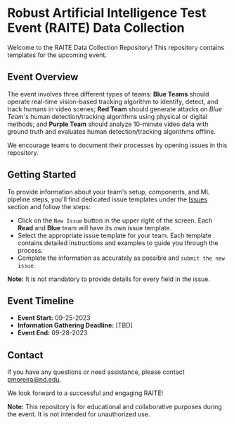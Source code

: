 # Robust Artificial Intelligence Test Event (RAITE) Data Collection

Welcome to the RAITE Data Collection Repository! This repository contains templates for the upcoming event.

## Event Overview

The event involves three different types of teams: 
**Blue Teams** should operate real-time vision-based tracking algorithm to identify, detect, and track humans in video scenes;
**Red Team** should generate attacks on *Blue Team's* human detection/tracking algorithms using physical or digital methods; and 
**Purple Team** should analyze 10-minute video data with ground truth and evaluates human detection/tracking algorithms offline.

We encourage teams to document their processes by opening issues in this repository.

## Getting Started

To provide information about your team's setup, components, and ML pipeline steps, you'll find dedicated issue templates under the [Issues](https://github.com/nd-crane/raite-data-collection/issues) section and follow the steps: 

- Click on the `New Issue` button in the upper right of the screen. Each **Read** and **Blue** team will have its own issue template.
- Select the appropriate issue template for your team. Each template contains detailed instructions and examples to guide you through the process.
- Complete the information as accurately as possible and `submit the new issue`.

**Note:** It is not mandatory to provide details for every field in the issue.

## Event Timeline

- **Event Start:** 09-25-2023
- **Information Gathering Deadline:** [TBD]
- **Event End:** 09-28-2023

## Contact

If you have any questions or need assistance, please contact [pmoreira@nd.edu](mailto:pmoreira@nd.edu).

We look forward to a successful and engaging RAITE!

**Note:** This repository is for educational and collaborative purposes during the event. It is not intended for unauthorized use.
